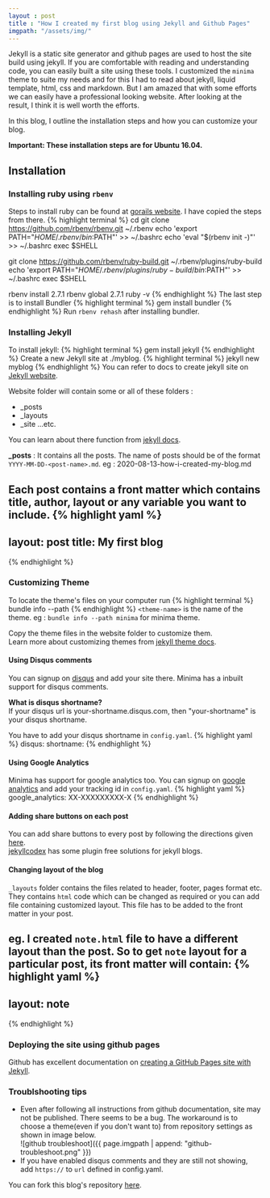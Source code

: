```yaml
---
layout : post
title : "How I created my first blog using Jekyll and Github Pages"
imgpath: "/assets/img/"
---
```


Jekyll is a static site generator and github pages are used to host the site build using jekyll. If you are comfortable with reading and understanding code, you can easily built a site using these tools. I customized the `minima` theme to suite my needs and for this I had to read about jekyll, liquid template, html, css and markdown. But I am amazed that with some efforts we can easily have a professional looking website. After looking at the result, I think it is well worth the efforts.  

In this blog, I outline the installation steps and how you can customize your blog.

**Important: These installation steps are for Ubuntu 16.04.**
## Installation

### Installing ruby using `rbenv`
Steps to install ruby can be found at [gorails website](https://gorails.com/setup/ubuntu/16.04#ruby-rbenv).
I have copied the steps from there.
{% highlight terminal %}
cd
git clone https://github.com/rbenv/rbenv.git ~/.rbenv
echo 'export PATH="$HOME/.rbenv/bin:$PATH"' >> ~/.bashrc
echo 'eval "$(rbenv init -)"' >> ~/.bashrc
exec $SHELL

git clone https://github.com/rbenv/ruby-build.git ~/.rbenv/plugins/ruby-build
echo 'export PATH="$HOME/.rbenv/plugins/ruby-build/bin:$PATH"' >> ~/.bashrc
exec $SHELL

rbenv install 2.7.1
rbenv global 2.7.1
ruby -v
{% endhighlight %}
The last step is to install Bundler
{% highlight terminal %}
gem install bundler
{% endhighlight %}
Run `rbenv rehash` after installing bundler.

### Installing Jekyll
To install jekyll:
{% highlight terminal %}
gem install jekyll
{% endhighlight %}
Create a new Jekyll site at ./myblog.
{% highlight terminal %}
jekyll new myblog
{% endhighlight %}
You can refer to docs to create jekyll site on [Jekyll website](https://jekyllrb.com/docs/#instructions).  

Website folder will contain some or all of these folders :
- _posts
- _layouts
- _site ...etc.

You can learn about there function from [jekyll docs](https://jekyllrb.com/docs/).  

**_posts** : It contains all the posts. The name of posts should be of the format `YYYY-MM-DD-<post-name>.md`. eg : 2020-08-13-how-i-created-my-blog.md  

Each post contains a front matter which contains title, author, layout or any variable you want to include.
{% highlight yaml %}
---
layout: post
title: My first blog
---
{% endhighlight %}

### Customizing Theme 
To locate the theme's files on your computer run
{% highlight terminal %}
bundle info --path <theme-name>
{% endhighlight %}
`<theme-name>` is the name of the theme. eg : `bundle info --path minima` for minima theme.  

Copy the theme files in the website folder to customize them.  
Learn more about customizing themes from [jekyll theme docs](https://jekyllrb.com/docs/themes/).

#### Using Disqus comments
You can signup on [disqus](https://disqus.com/) and add your site there. Minima has a inbuilt support for disqus comments. 

**What is disqus shortname?**  
If your disqus url is your-shortname.disqus.com, then "your-shortname" is your disqus shortname.  

You have to add your disqus shortname in `config.yaml`.
{% highlight yaml %}
disqus:
  shortname: <disqus-shortname> 
{% endhighlight %}

#### Using Google Analytics
Minima has support for google analytics too.
You can signup on [google analytics](https://analytics.google.com/analytics/web/) and add your tracking id in `config.yaml`.
{% highlight yaml %}
google_analytics: XX-XXXXXXXXX-X
{% endhighlight %}

#### Adding share buttons on each post
You can add share buttons to every post by following the directions given [here](https://jekyllcodex.org/without-plugin/share-buttons/).  
[jekyllcodex](https://jekyllcodex.org/without-plugins/) has some plugin free solutions for jekyll blogs.

#### Changing layout of the blog
`_layouts` folder contains the files related to header, footer, pages format etc. They contains `html` code which can be changed as required or you can add file containing customized layout. This file has to be added to the front matter in your post.

eg. I created `note.html` file to have a different layout than the post. So to get `note` layout for a particular post, its front matter will contain:
{% highlight yaml %}
---
layout: note
---
{% endhighlight %}

### Deploying the site using github pages
Github has excellent documentation on [creating a GitHub Pages site with Jekyll](https://docs.github.com/en/github/working-with-github-pages/creating-a-github-pages-site-with-jekyll).

### Troublshooting tips
- Even after following all instructions from github documentation, site may not be published. There seems to be a bug. The workaround is to choose a theme(even if you don't want to) from repository settings as shown in image below.  
![github troubleshoot]({{ page.imgpath | append: "github-troubleshoot.png" }})
- If you have enabled disqus comments and they are still not showing, add `https://` to `url` defined in config.yaml.

You can fork this blog's repository [here](https://github.com/Eikansh/eikansh.github.io).
